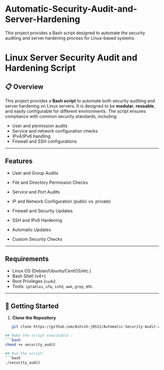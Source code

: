 # Automatic-Security-Audit-and-Server-Hardening
This project provides a Bash script designed to automate the security auditing and server hardening process for Linux-based systems.
# Linux Server Security Audit and Hardening Script

## 📋 Overview

This project provides a **Bash script** to automate both security auditing and server hardening on Linux servers. It is designed to be **modular**, **reusable**, and easily configurable for different environments. The script ensures compliance with common security standards, including:

- User and permission audits
- Service and network configuration checks
- IPv4/IPv6 handling
- Firewall and SSH configurations

---

##  Features

- User and Group Audits
- File and Directory Permission Checks
- Service and Port Audits
- IP and Network Configuration (public vs. private)
- Firewall and Security Updates
- SSH and IPv6 Hardening

- Automatic Updates
- Custom Security Checks


---

##  Requirements

- Linux OS (Debian/Ubuntu/CentOS/etc.)
- Bash Shell (v4+)
- Root Privileges (`sudo`)
- Tools: `iptables`, `ufw`, `sshd`, `awk`, `grep`, etc.

---

## 🚀 Getting Started

1. **Clone the Repository**
```bash
   git clone https://github.com/Ashish-j0511/Automatic-Security-Audit-and-Server-Hardening.git

## Make the script executable :
```bash
chmod +x security_audit

## Run the script:
```bash
./security_audit
